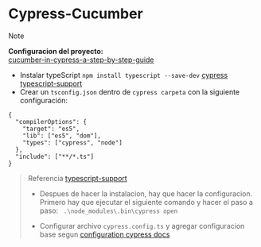 # Cypress-Cucumber

> [!NOTE]
> **Configuracion del proyecto:**  
> [cucumber-in-cypress-a-step-by-step-guide][def]
>
> - Instalar typeScript `npm install typescript --save-dev` [cypress typescript-support][def3]
> - Crear un `tsconfig.json` dentro de `cypress carpeta` con la siguiente configuración:

```
{
  "compilerOptions": {
    "target": "es5",
    "lib": ["es5", "dom"],
    "types": ["cypress", "node"]
  },
  "include": ["**/*.ts"]
}

```
> Referencia [typescript-support][def4]
> - Despues de hacer la instalacion, hay que hacer la configuracion. Primero hay que ejecutar el siguiente comando y hacer el paso a paso: ` .\node_modules\.bin\cypress open`
>
> - Configurar archivo `cypress.config.ts` y agregar configuracion base segun [configuration cypress docs][def2]

[def]: https://filiphric.com/cucumber-in-cypress-a-step-by-step-guide
[def2]: https://docs.cypress.io/guides/references/configuration#Intelligent-Code-Completion
[def3]: https://docs.cypress.io/guides/tooling/typescript-support
[def4]: https://docs.cypress.io/guides/tooling/typescript-support
